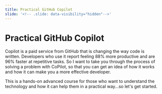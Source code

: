 ```yaml
---
title: Practical GitHub Copilot
slide: '<!-- .slide: data-visibility="hidden"-->'
---
```


<!-- .slide: data-state="layout-title" class="bg-dark"-->

# Practical GitHub Copilot

> >

Copilot is a paid service from GitHub that is changing the way code is written.  Developers who use it report feeling 88% more productive and are 96% faster at repetitive tasks. So I want to take you through the process of solving a problem with CoPilot, so that you can get an idea of how it works and how it can make you a more effective developer.

This is a hands-on advanced course for those who want to understand the technology and how it can help them in a practical way...so let's get started.

